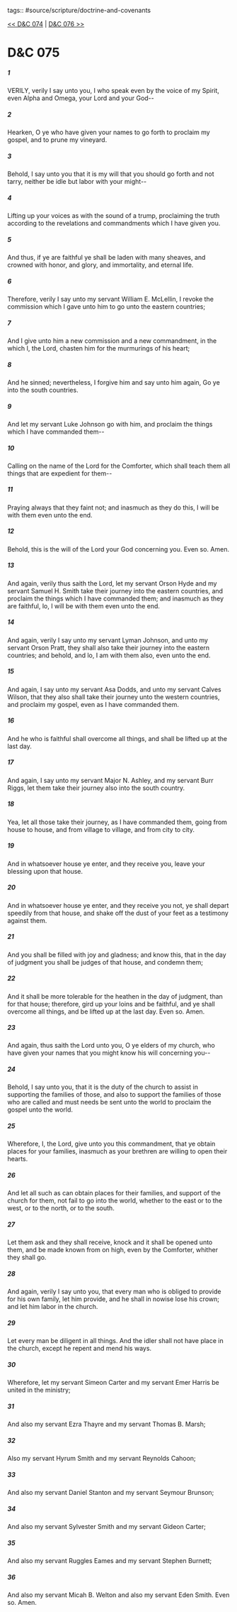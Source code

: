 tags:: #source/scripture/doctrine-and-covenants

[<< D&C 074](/doctrine-and-covenants/D&C_074.md) | [D&C 076 >>](/doctrine-and-covenants/D&C_076.md)

# D&C 075

##### 1

VERILY, verily I say unto you, I who speak even by the voice of my Spirit, even Alpha and Omega, your Lord and your God--

##### 2

Hearken, O ye who have given your names to go forth to proclaim my gospel, and to prune my vineyard.

##### 3

Behold, I say unto you that it is my will that you should go forth and not tarry, neither be idle but labor with your might--

##### 4

Lifting up your voices as with the sound of a trump, proclaiming the truth according to the revelations and commandments which I have given you.

##### 5

And thus, if ye are faithful ye shall be laden with many sheaves, and crowned with honor, and glory, and immortality, and eternal life.

##### 6

Therefore, verily I say unto my servant William E. McLellin, I revoke the commission which I gave unto him to go unto the eastern countries;

##### 7

And I give unto him a new commission and a new commandment, in the which I, the Lord, chasten him for the murmurings of his heart;

##### 8

And he sinned; nevertheless, I forgive him and say unto him again, Go ye into the south countries.

##### 9

And let my servant Luke Johnson go with him, and proclaim the things which I have commanded them--

##### 10

Calling on the name of the Lord for the Comforter, which shall teach them all things that are expedient for them--

##### 11

Praying always that they faint not; and inasmuch as they do this, I will be with them even unto the end.

##### 12

Behold, this is the will of the Lord your God concerning you. Even so. Amen.

##### 13

And again, verily thus saith the Lord, let my servant Orson Hyde and my servant Samuel H. Smith take their journey into the eastern countries, and proclaim the things which I have commanded them; and inasmuch as they are faithful, lo, I will be with them even unto the end.

##### 14

And again, verily I say unto my servant Lyman Johnson, and unto my servant Orson Pratt, they shall also take their journey into the eastern countries; and behold, and lo, I am with them also, even unto the end.

##### 15

And again, I say unto my servant Asa Dodds, and unto my servant Calves Wilson, that they also shall take their journey unto the western countries, and proclaim my gospel, even as I have commanded them.

##### 16

And he who is faithful shall overcome all things, and shall be lifted up at the last day.

##### 17

And again, I say unto my servant Major N. Ashley, and my servant Burr Riggs, let them take their journey also into the south country.

##### 18

Yea, let all those take their journey, as I have commanded them, going from house to house, and from village to village, and from city to city.

##### 19

And in whatsoever house ye enter, and they receive you, leave your blessing upon that house.

##### 20

And in whatsoever house ye enter, and they receive you not, ye shall depart speedily from that house, and shake off the dust of your feet as a testimony against them.

##### 21

And you shall be filled with joy and gladness; and know this, that in the day of judgment you shall be judges of that house, and condemn them;

##### 22

And it shall be more tolerable for the heathen in the day of judgment, than for that house; therefore, gird up your loins and be faithful, and ye shall overcome all things, and be lifted up at the last day. Even so. Amen.

##### 23

And again, thus saith the Lord unto you, O ye elders of my church, who have given your names that you might know his will concerning you--

##### 24

Behold, I say unto you, that it is the duty of the church to assist in supporting the families of those, and also to support the families of those who are called and must needs be sent unto the world to proclaim the gospel unto the world.

##### 25

Wherefore, I, the Lord, give unto you this commandment, that ye obtain places for your families, inasmuch as your brethren are willing to open their hearts.

##### 26

And let all such as can obtain places for their families, and support of the church for them, not fail to go into the world, whether to the east or to the west, or to the north, or to the south.

##### 27

Let them ask and they shall receive, knock and it shall be opened unto them, and be made known from on high, even by the Comforter, whither they shall go.

##### 28

And again, verily I say unto you, that every man who is obliged to provide for his own family, let him provide, and he shall in nowise lose his crown; and let him labor in the church.

##### 29

Let every man be diligent in all things. And the idler shall not have place in the church, except he repent and mend his ways.

##### 30

Wherefore, let my servant Simeon Carter and my servant Emer Harris be united in the ministry;

##### 31

And also my servant Ezra Thayre and my servant Thomas B. Marsh;

##### 32

Also my servant Hyrum Smith and my servant Reynolds Cahoon;

##### 33

And also my servant Daniel Stanton and my servant Seymour Brunson;

##### 34

And also my servant Sylvester Smith and my servant Gideon Carter;

##### 35

And also my servant Ruggles Eames and my servant Stephen Burnett;

##### 36

And also my servant Micah B. Welton and also my servant Eden Smith. Even so. Amen.
